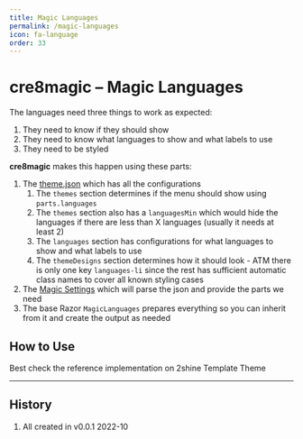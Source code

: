 ```yaml
---
title: Magic Languages
permalink: /magic-languages
icon: fa-language
order: 33
---
```


# cre8magic – Magic Languages

The languages need three things to work as expected:

1. They need to know if they should show
1. They need to know what languages to show and what labels to use
1. They need to be styled

**cre8magic** makes this happen using these parts:

1. The [theme.json](./theme-json.md) which has all the configurations
    1. The `themes` section determines if the menu should show using `parts.languages`
    1. The `themes` section also has a `languagesMin` which would hide the languages if there are less than X languages (usually it needs at least 2)
    1. The `languages` section has configurations for what languages to show and what labels to use
    1. The `themeDesigns` section determines how it should look - ATM there is only one key `languages-li` since the rest has sufficient automatic class names to cover all known styling cases
1. The [Magic Settings](./magic-settings.md) which will parse the json and provide the parts we need
1. The base Razor `MagicLanguages` prepares everything so you can inherit from it and create the output as needed

## How to Use

Best check the reference implementation on 2shine Template Theme

---

## History

1. All created in v0.0.1 2022-10

